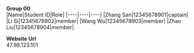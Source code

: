 **Group 00**  
|Name|Student ID|Role|
|----|----|----|
|Zhang San|12345678901|captain| 
|Li Si|12345678902|member|
|Wang Wu|12345678903|member| 
|Zhao Liu|12345678904|member|
  
**Website Url**  
47.98.123.101
